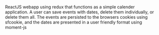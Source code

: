 ReactJS webapp using redux that functions as a simple calender application. A user can save events with dates, delete them individually, or delete them all. The events are persisted to the browsers cookies using sfcookie, and the dates are presented in a user friendly format using moment-js
